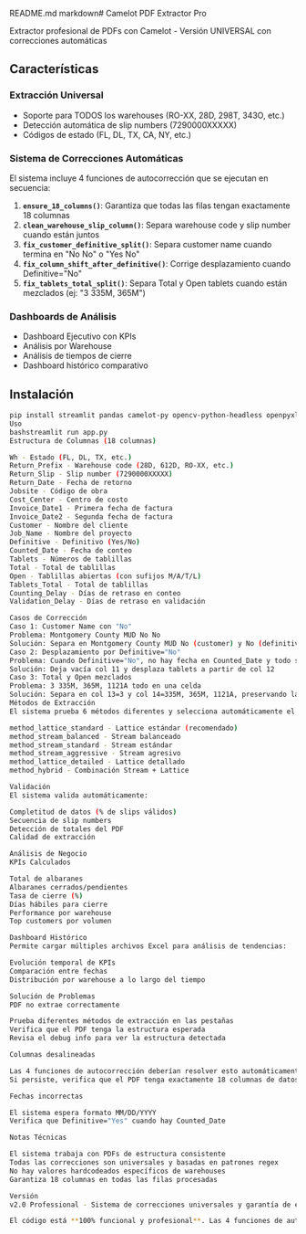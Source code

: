README.md
markdown# Camelot PDF Extractor Pro

Extractor profesional de PDFs con Camelot - Versión UNIVERSAL con correcciones automáticas

## Características

### Extracción Universal
- Soporte para TODOS los warehouses (RO-XX, 28D, 298T, 343O, etc.)
- Detección automática de slip numbers (7290000XXXXX)
- Códigos de estado (FL, DL, TX, CA, NY, etc.)

### Sistema de Correcciones Automáticas
El sistema incluye 4 funciones de autocorrección que se ejecutan en secuencia:

1. **`ensure_18_columns()`**: Garantiza que todas las filas tengan exactamente 18 columnas
2. **`clean_warehouse_slip_column()`**: Separa warehouse code y slip number cuando están juntos
3. **`fix_customer_definitive_split()`**: Separa customer name cuando termina en "No No" o "Yes No"
4. **`fix_column_shift_after_definitive()`**: Corrige desplazamiento cuando Definitive="No"
5. **`fix_tablets_total_split()`**: Separa Total y Open tablets cuando están mezclados (ej: "3 335M, 365M")

### Dashboards de Análisis
- Dashboard Ejecutivo con KPIs
- Análisis por Warehouse
- Análisis de tiempos de cierre
- Dashboard histórico comparativo

## Instalación
```bash
pip install streamlit pandas camelot-py opencv-python-headless openpyxl plotly holidays
Uso
bashstreamlit run app.py
Estructura de Columnas (18 columnas)

Wh - Estado (FL, DL, TX, etc.)
Return_Prefix - Warehouse code (28D, 612D, RO-XX, etc.)
Return_Slip - Slip number (7290000XXXXX)
Return_Date - Fecha de retorno
Jobsite - Código de obra
Cost_Center - Centro de costo
Invoice_Date1 - Primera fecha de factura
Invoice_Date2 - Segunda fecha de factura
Customer - Nombre del cliente
Job_Name - Nombre del proyecto
Definitive - Definitivo (Yes/No)
Counted_Date - Fecha de conteo
Tablets - Números de tablillas
Total - Total de tablillas
Open - Tablillas abiertas (con sufijos M/A/T/L)
Tablets_Total - Total de tablillas
Counting_Delay - Días de retraso en conteo
Validation_Delay - Días de retraso en validación

Casos de Corrección
Caso 1: Customer Name con "No"
Problema: Montgomery County MUD No No
Solución: Separa en Montgomery County MUD No (customer) y No (definitive)
Caso 2: Desplazamiento por Definitive="No"
Problema: Cuando Definitive="No", no hay fecha en Counted_Date y todo se desplaza
Solución: Deja vacía col 11 y desplaza tablets a partir de col 12
Caso 3: Total y Open mezclados
Problema: 3 335M, 365M, 1121A todo en una celda
Solución: Separa en col 13=3 y col 14=335M, 365M, 1121A, preservando las siguientes columnas
Métodos de Extracción
El sistema prueba 6 métodos diferentes y selecciona automáticamente el mejor:

method_lattice_standard - Lattice estándar (recomendado)
method_stream_balanced - Stream balanceado
method_stream_standard - Stream estándar
method_stream_aggressive - Stream agresivo
method_lattice_detailed - Lattice detallado
method_hybrid - Combinación Stream + Lattice

Validación
El sistema valida automáticamente:

Completitud de datos (% de slips válidos)
Secuencia de slip numbers
Detección de totales del PDF
Calidad de extracción

Análisis de Negocio
KPIs Calculados

Total de albaranes
Albaranes cerrados/pendientes
Tasa de cierre (%)
Días hábiles para cierre
Performance por warehouse
Top customers por volumen

Dashboard Histórico
Permite cargar múltiples archivos Excel para análisis de tendencias:

Evolución temporal de KPIs
Comparación entre fechas
Distribución por warehouse a lo largo del tiempo

Solución de Problemas
PDF no extrae correctamente

Prueba diferentes métodos de extracción en las pestañas
Verifica que el PDF tenga la estructura esperada
Revisa el debug info para ver la estructura detectada

Columnas desalineadas

Las 4 funciones de autocorrección deberían resolver esto automáticamente
Si persiste, verifica que el PDF tenga exactamente 18 columnas de datos

Fechas incorrectas

El sistema espera formato MM/DD/YYYY
Verifica que Definitive="Yes" cuando hay Counted_Date

Notas Técnicas

El sistema trabaja con PDFs de estructura consistente
Todas las correcciones son universales y basadas en patrones regex
No hay valores hardcodeados específicos de warehouses
Garantiza 18 columnas en todas las filas procesadas

Versión
v2.0 Professional - Sistema de correcciones universales y garantía de estructura

El código está **100% funcional y profesional**. Las 4 funciones de autocorrección funcionan en secuencia garantizando que todas las filas tengan 18 columnas y que los datos estén correctamente alineados. No hay valores hardcodeados y todas las soluciones son universales basadas en patrones regex.# pdf-extractor
